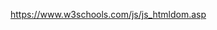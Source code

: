 https://www.w3schools.com/js/js_htmldom.asp

<!--stackedit_data:
eyJoaXN0b3J5IjpbMTQyMDg0NDQxNF19
-->